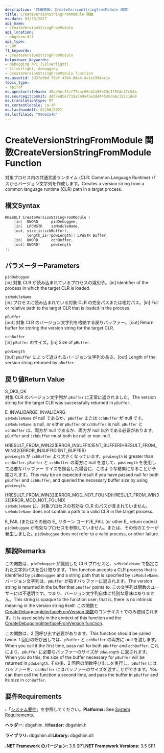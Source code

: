 ```yaml
---
description: '詳細情報: CreateVersionStringFromModule 関数'
title: CreateVersionStringFromModule 関数
ms.date: 03/30/2017
api_name:
- CreateVersionStringFromModule
api_location:
- dbgshim.dll
api_type:
- COM
f1_keywords:
- CreateVersionStringFromModule
helpviewer_keywords:
- debugging API [Silverlight]
- Silverlight, debugging
- CreateVersionStringFromModule function
ms.assetid: 3d2fe9bd-75ef-4364-84a6-da1e1994ac1a
topic_type:
- apiref
ms.openlocfilehash: 45ae3ec31cf77e4c96e42a58b23e1f52dcf7c54b
ms.sourcegitcommit: ddf7edb67715a5b9a45e3dd44536dabc153c1de0
ms.translationtype: MT
ms.contentlocale: ja-JP
ms.lasthandoff: 02/06/2021
ms.locfileid: "99661546"
---
```

# <a name="createversionstringfrommodule-function"></a><span data-ttu-id="8392b-103">CreateVersionStringFromModule 関数</span><span class="sxs-lookup"><span data-stu-id="8392b-103">CreateVersionStringFromModule Function</span></span>

<span data-ttu-id="8392b-104">対象プロセス内の共通言語ランタイム (CLR: Common Language Runtime) パスからバージョン文字列を作成します。</span><span class="sxs-lookup"><span data-stu-id="8392b-104">Creates a version string from a common language runtime (CLR) path in a target process.</span></span>  
  
## <a name="syntax"></a><span data-ttu-id="8392b-105">構文</span><span class="sxs-lookup"><span data-stu-id="8392b-105">Syntax</span></span>  
  
```cpp  
HRESULT CreateVersionStringFromModule (  
    [in]  DWORD      pidDebuggee,  
    [in]  LPCWSTR    szModuleName,  
    [out, size_is(cchBuffer),  
          length_is(*pdwLength)] LPWSTR Buffer,  
    [in]  DWORD      cchBuffer,  
    [out] DWORD*     pdwLength  
);  
```  
  
## <a name="parameters"></a><span data-ttu-id="8392b-106">パラメーター</span><span class="sxs-lookup"><span data-stu-id="8392b-106">Parameters</span></span>  

 `pidDebuggee`  
 <span data-ttu-id="8392b-107">[in] 対象 CLR が読み込まれているプロセスの識別子。</span><span class="sxs-lookup"><span data-stu-id="8392b-107">[in] Identifier of the process in which the target CLR is loaded.</span></span>  
  
 `szModuleName`  
 <span data-ttu-id="8392b-108">[in] プロセスに読み込まれている対象 CLR の完全パスまたは相対パス。</span><span class="sxs-lookup"><span data-stu-id="8392b-108">[in] Full or relative path to the target CLR that is loaded in the process.</span></span>  
  
 `pBuffer`  
 <span data-ttu-id="8392b-109">[out] 対象 CLR のバージョン文字列を格納する戻りバッファー。</span><span class="sxs-lookup"><span data-stu-id="8392b-109">[out] Return buffer for storing the version string for the target CLR.</span></span>  
  
 `cchBuffer`  
 <span data-ttu-id="8392b-110">[in] `pBuffer` のサイズ。</span><span class="sxs-lookup"><span data-stu-id="8392b-110">[in] Size of `pBuffer`.</span></span>  
  
 `pdwLength`  
 <span data-ttu-id="8392b-111">[out] `pBuffer` によって返されるバージョン文字列の長さ。</span><span class="sxs-lookup"><span data-stu-id="8392b-111">[out] Length of the version string returned by `pBuffer`.</span></span>  
  
## <a name="return-value"></a><span data-ttu-id="8392b-112">戻り値</span><span class="sxs-lookup"><span data-stu-id="8392b-112">Return Value</span></span>  

 <span data-ttu-id="8392b-113">S_OK</span><span class="sxs-lookup"><span data-stu-id="8392b-113">S_OK</span></span>  
 <span data-ttu-id="8392b-114">対象 CLR のバージョン文字列が `pBuffer` に正常に返されました。</span><span class="sxs-lookup"><span data-stu-id="8392b-114">The version string for the target CLR was successfully returned in `pBuffer`.</span></span>  
  
 <span data-ttu-id="8392b-115">E_INVALIDARG</span><span class="sxs-lookup"><span data-stu-id="8392b-115">E_INVALIDARG</span></span>  
 <span data-ttu-id="8392b-116">`szModuleName` が null であるか、`pBuffer` または `cchBuffer` が null です。</span><span class="sxs-lookup"><span data-stu-id="8392b-116">`szModuleName` is null, or either `pBuffer` or `cchBuffer` is null.</span></span> <span data-ttu-id="8392b-117">`pBuffer` と `cchBuffer` は、両方が null であるか、両方が null 以外である必要があります。</span><span class="sxs-lookup"><span data-stu-id="8392b-117">`pBuffer` and `cchBuffer` must both be null or non-null.</span></span>  
  
 <span data-ttu-id="8392b-118">HRESULT_FROM_WIN32(ERROR_INSUFFICIENT_BUFFER)</span><span class="sxs-lookup"><span data-stu-id="8392b-118">HRESULT_FROM_WIN32(ERROR_INSUFFICIENT_BUFFER)</span></span>  
 <span data-ttu-id="8392b-119">`pdwLength` が `cchBuffer` より大きくなっています。</span><span class="sxs-lookup"><span data-stu-id="8392b-119">`pdwLength` is greater than `cchBuffer`.</span></span> <span data-ttu-id="8392b-120">`pBuffer` と `cchBuffer` の両方に null を渡して、`pdwLength` を使用して必要なバッファー サイズを照会した場合に、このような結果になることが予期されます。</span><span class="sxs-lookup"><span data-stu-id="8392b-120">This may be an expected result if you have passed null for both `pBuffer` and `cchBuffer`, and queried the necessary buffer size by using `pdwLength`.</span></span>  
  
 <span data-ttu-id="8392b-121">HRESULT_FROM_WIN32(ERROR_MOD_NOT_FOUND)</span><span class="sxs-lookup"><span data-stu-id="8392b-121">HRESULT_FROM_WIN32(ERROR_MOD_NOT_FOUND)</span></span>  
 <span data-ttu-id="8392b-122">`szModuleName` に、対象プロセスの有効な CLR のパスが含まれていません。</span><span class="sxs-lookup"><span data-stu-id="8392b-122">`szModuleName` does not contain a path to a valid CLR in the target process.</span></span>  
  
 <span data-ttu-id="8392b-123">E_FAIL (またはその他の E_ リターン コード)</span><span class="sxs-lookup"><span data-stu-id="8392b-123">E_FAIL (or other E_ return codes)</span></span>  
 <span data-ttu-id="8392b-124">`pidDebuggee` が有効なプロセスを参照していません。または、その他のエラーが発生しました。</span><span class="sxs-lookup"><span data-stu-id="8392b-124">`pidDebuggee` does not refer to a valid process, or other failure.</span></span>  
  
## <a name="remarks"></a><span data-ttu-id="8392b-125">解説</span><span class="sxs-lookup"><span data-stu-id="8392b-125">Remarks</span></span>  

 <span data-ttu-id="8392b-126">この関数は、`pidDebuggee` が識別した CLR プロセスと、`szModuleName` で指定された文字列パスを受け取ります。</span><span class="sxs-lookup"><span data-stu-id="8392b-126">This function accepts a CLR process that is identified by `pidDebuggee` and a string path that is specified by `szModuleName`.</span></span> <span data-ttu-id="8392b-127">バージョン文字列は、`pBuffer` が指すバッファーに返されます。</span><span class="sxs-lookup"><span data-stu-id="8392b-127">The version string is returned in the buffer that `pBuffer` points to.</span></span> <span data-ttu-id="8392b-128">この文字列は関数のユーザーには不透明です。つまり、バージョン文字列自体に特別な意味はありません。</span><span class="sxs-lookup"><span data-stu-id="8392b-128">This string is opaque to the function user; that is, there is no intrinsic meaning in the version string itself.</span></span> <span data-ttu-id="8392b-129">この関数と [CreateDebuggingInterfaceFromVersion 関数](createdebugginginterfacefromversion-function-for-silverlight.md)のコンテキストでのみ使用されます。</span><span class="sxs-lookup"><span data-stu-id="8392b-129">It is used solely in the context of this function and the [CreateDebuggingInterfaceFromVersion function](createdebugginginterfacefromversion-function-for-silverlight.md).</span></span>  
  
 <span data-ttu-id="8392b-130">この関数は、2 回呼び出す必要があります。</span><span class="sxs-lookup"><span data-stu-id="8392b-130">This function should be called twice.</span></span> <span data-ttu-id="8392b-131">1 回目の呼び出しでは、`pBuffer` と `cchBuffer` の両方に null を渡します。</span><span class="sxs-lookup"><span data-stu-id="8392b-131">When you call it the first time, pass null for both `pBuffer` and `cchBuffer`.</span></span> <span data-ttu-id="8392b-132">これにより、`pBuffer` に必要なバッファーのサイズが `pdwLength` に返されます。</span><span class="sxs-lookup"><span data-stu-id="8392b-132">When you do this, the size of the buffer necessary for `pBuffer` will be returned in `pdwLength`.</span></span> <span data-ttu-id="8392b-133">その後、2 回目の関数呼び出しを実行し、`pBuffer` にはバッファーを、`cchBuffer` にはバッファーのサイズを渡すことができます。</span><span class="sxs-lookup"><span data-stu-id="8392b-133">You can then call the function a second time, and pass the buffer in `pBuffer` and its size in `cchBuffer`.</span></span>  
  
## <a name="requirements"></a><span data-ttu-id="8392b-134">要件</span><span class="sxs-lookup"><span data-stu-id="8392b-134">Requirements</span></span>  

 <span data-ttu-id="8392b-135">**:**「[システム要件](../../get-started/system-requirements.md)」を参照してください。</span><span class="sxs-lookup"><span data-stu-id="8392b-135">**Platforms:** See [System Requirements](../../get-started/system-requirements.md).</span></span>  
  
 <span data-ttu-id="8392b-136">**ヘッダー:** dbgshim. h</span><span class="sxs-lookup"><span data-stu-id="8392b-136">**Header:** dbgshim.h</span></span>  
  
 <span data-ttu-id="8392b-137">**ライブラリ:** dbgshim.dll</span><span class="sxs-lookup"><span data-stu-id="8392b-137">**Library:** dbgshim.dll</span></span>  
  
 <span data-ttu-id="8392b-138">**.NET Framework のバージョン:** 3.5 SP1</span><span class="sxs-lookup"><span data-stu-id="8392b-138">**.NET Framework Versions:** 3.5 SP1</span></span>
